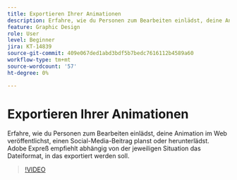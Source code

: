 ```yaml
---
title: Exportieren Ihrer Animationen
description: Erfahre, wie du Personen zum Bearbeiten einlädst, deine Animation im Web veröffentlichst, einen Social-Media-Beitrag planst oder herunterlädst.
feature: Graphic Design
role: User
level: Beginner
jira: KT-14839
source-git-commit: 409e067ded1abd3bdf5b7bedc7616112b4589a60
workflow-type: tm+mt
source-wordcount: '57'
ht-degree: 0%

---
```


# Exportieren Ihrer Animationen

Erfahre, wie du Personen zum Bearbeiten einlädst, deine Animation im Web veröffentlichst, einen Social-Media-Beitrag planst oder herunterlädst. Adobe Expreß empfiehlt abhängig von der jeweiligen Situation das Dateiformat, in das exportiert werden soll.

>[!VIDEO](https://video.tv.adobe.com/v/3426985?quality=12&learn=on&hidetitle=true)
